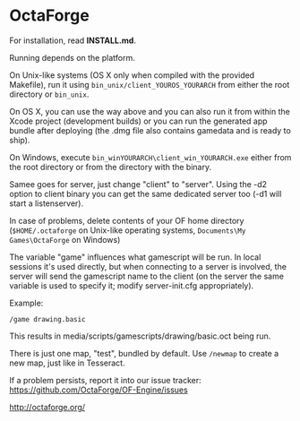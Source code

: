 OctaForge
=========

For installation, read **INSTALL.md**.

Running depends on the platform.

On Unix-like systems (OS X only when compiled with the provided Makefile), run
it using `bin_unix/client_YOUROS_YOURARCH` from either the root directory or
`bin_unix`.

On OS X, you can use the way above and you can also run it from within the
Xcode project (development builds) or you can run the generated app bundle
after deploying (the .dmg file also contains gamedata and is ready to ship).

On Windows, execute `bin_winYOURARCH\client_win_YOURARCH.exe` either from
the root directory or from the directory with the binary.

Samee goes for server, just change "client" to "server". Using the -d2 option
to client binary you can get the same dedicated server too (-d1 will start a
listenserver).

In case of problems, delete contents of your OF home directory
(`$HOME/.octaforge` on Unix-like operating systems,
`Documents\My Games\OctaForge` on Windows)

The variable "game" influences what gamescript will be run. In local sessions
it's used directly, but when connecting to a server is involved, the server
will send the gamescript name to the client (on the server the same variable
is used to specify it; modify server-init.cfg appropriately).

Example:

    /game drawing.basic

This results in media/scripts/gamescripts/drawing/basic.oct being run.

There is just one map, "test", bundled by default. Use `/newmap` to create a
new map, just like in Tesseract.

If a problem persists, report it into our
issue tracker: <https://github.com/OctaForge/OF-Engine/issues>

<http://octaforge.org/>
